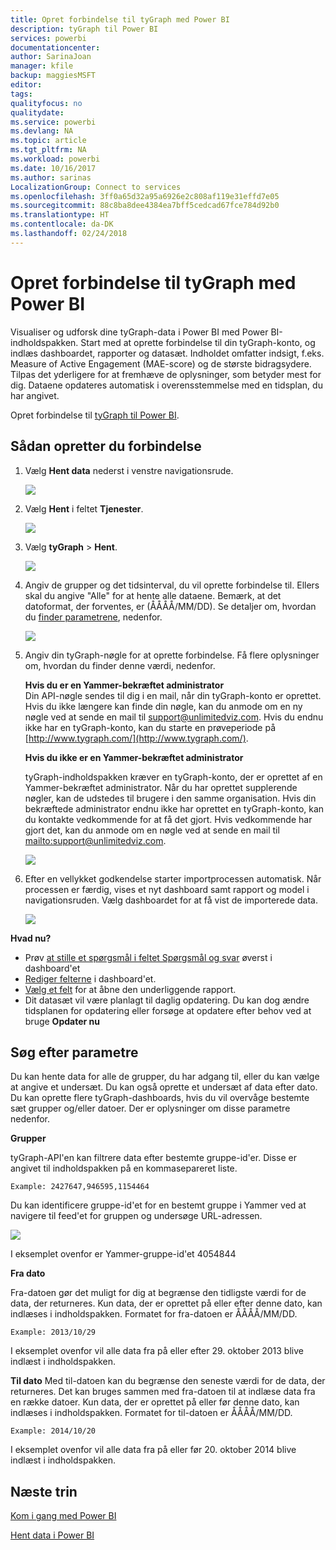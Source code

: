 ```yaml
---
title: Opret forbindelse til tyGraph med Power BI
description: tyGraph til Power BI
services: powerbi
documentationcenter: 
author: SarinaJoan
manager: kfile
backup: maggiesMSFT
editor: 
tags: 
qualityfocus: no
qualitydate: 
ms.service: powerbi
ms.devlang: NA
ms.topic: article
ms.tgt_pltfrm: NA
ms.workload: powerbi
ms.date: 10/16/2017
ms.author: sarinas
LocalizationGroup: Connect to services
ms.openlocfilehash: 3ff0a65d32a95a6926e2c808af119e31effd7e05
ms.sourcegitcommit: 88c8ba8dee4384ea7bff5cedcad67fce784d92b0
ms.translationtype: HT
ms.contentlocale: da-DK
ms.lasthandoff: 02/24/2018
---
```

# <a name="connect-to-tygraph--with-power-bi"></a>Opret forbindelse til tyGraph med Power BI
Visualiser og udforsk dine tyGraph-data i Power BI med Power BI-indholdspakken. Start med at oprette forbindelse til din tyGraph-konto, og indlæs dashboardet, rapporter og datasæt. Indholdet omfatter indsigt, f.eks. Measure of Active Engagement (MAE-score) og de største bidragsydere. Tilpas det yderligere for at fremhæve de oplysninger, som betyder mest for dig.  Dataene opdateres automatisk i overensstemmelse med en tidsplan, du har angivet.

Opret forbindelse til [tyGraph til Power BI](https://app.powerbi.com/getdata/services/tygraph).

## <a name="how-to-connect"></a>Sådan opretter du forbindelse
1. Vælg **Hent data** nederst i venstre navigationsrude.
   
   ![](media/service-connect-to-tygraph/getdata.png)
2. Vælg **Hent** i feltet **Tjenester**.
   
   ![](media/service-connect-to-tygraph/services.png)
3. Vælg **tyGraph** \> **Hent**.
   
   ![](media/service-connect-to-tygraph/tygraph.png)
4. Angiv de grupper og det tidsinterval, du vil oprette forbindelse til. Ellers skal du angive "Alle" for at hente alle dataene. Bemærk, at det datoformat, der forventes, er (ÅÅÅÅ/MM/DD). Se detaljer om, hvordan du [finder parametrene](#FindingParams), nedenfor.
   
   ![](media/service-connect-to-tygraph/parameters.png)
5. Angiv din tyGraph-nøgle for at oprette forbindelse. Få flere oplysninger om, hvordan du finder denne værdi, nedenfor.
   
    **Hvis du er en Yammer-bekræftet administrator**  
    Din API-nøgle sendes til dig i en mail, når din tyGraph-konto er oprettet. Hvis du ikke længere kan finde din nøgle, kan du anmode om en ny nøgle ved at sende en mail til support@unlimitedviz.com. Hvis du endnu ikke har en tyGraph-konto, kan du starte en prøveperiode på [http://www.tygraph.com/](http://www.tygraph.com/). 
   
    **Hvis du ikke er en Yammer-bekræftet administrator**
   
    tyGraph-indholdspakken kræver en tyGraph-konto, der er oprettet af en Yammer-bekræftet administrator. Når du har oprettet supplerende nøgler, kan de udstedes til brugere i den samme organisation. Hvis din bekræftede administrator endnu ikke har oprettet en tyGraph-konto, kan du kontakte vedkommende for at få det gjort. Hvis vedkommende har gjort det, kan du anmode om en nøgle ved at sende en mail til <mailto:support@unlimitedviz.com>.
   
    ![](media/service-connect-to-tygraph/creds.png)
6. Efter en vellykket godkendelse starter importprocessen automatisk. Når processen er færdig, vises et nyt dashboard samt rapport og model i navigationsruden. Vælg dashboardet for at få vist de importerede data.
   
    ![](media/service-connect-to-tygraph/dashboard.png)

**Hvad nu?**

* Prøv [at stille et spørgsmål i feltet Spørgsmål og svar](power-bi-q-and-a.md) øverst i dashboard'et
* [Rediger felterne](service-dashboard-edit-tile.md) i dashboard'et.
* [Vælg et felt](service-dashboard-tiles.md) for at åbne den underliggende rapport.
* Dit datasæt vil være planlagt til daglig opdatering. Du kan dog ændre tidsplanen for opdatering eller forsøge at opdatere efter behov ved at bruge **Opdater nu**

<a name="FindingParams"></a>

## <a name="finding-parameters"></a>Søg efter parametre
Du kan hente data for alle de grupper, du har adgang til, eller du kan vælge at angive et undersæt. Du kan også oprette et undersæt af data efter dato. Du kan oprette flere tyGraph-dashboards, hvis du vil overvåge bestemte sæt grupper og/eller datoer. Der er oplysninger om disse parametre nedenfor.

**Grupper**

tyGraph-API'en kan filtrere data efter bestemte gruppe-id'er. Disse er angivet til indholdspakken på en kommasepareret liste. 

    Example: 2427647,946595,1154464


Du kan identificere gruppe-id'et for en bestemt gruppe i Yammer ved at navigere til feed'et for gruppen og undersøge URL-adressen.

![](media/service-connect-to-tygraph/yammer.png)

I eksemplet ovenfor er Yammer-gruppe-id'et 4054844

**Fra dato**

Fra-datoen gør det muligt for dig at begrænse den tidligste værdi for de data, der returneres. Kun data, der er oprettet på eller efter denne dato, kan indlæses i indholdspakken. Formatet for fra-datoen er ÅÅÅÅ/MM/DD. 

    Example: 2013/10/29

I eksemplet ovenfor vil alle data fra på eller efter 29. oktober 2013 blive indlæst i indholdspakken. 

**Til dato** Med til-datoen kan du begrænse den seneste værdi for de data, der returneres. Det kan bruges sammen med fra-datoen til at indlæse data fra en række datoer. Kun data, der er oprettet på eller før denne dato, kan indlæses i indholdspakken. Formatet for til-datoen er ÅÅÅÅ/MM/DD. 

    Example: 2014/10/20

I eksemplet ovenfor vil alle data fra på eller før 20. oktober 2014 blive indlæst i indholdspakken. 

## <a name="next-steps"></a>Næste trin
[Kom i gang med Power BI](service-get-started.md)

[Hent data i Power BI](service-get-data.md)

